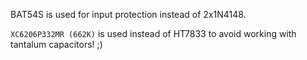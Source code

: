 BAT54S is used for input protection instead of 2x1N4148.

`XC6206P332MR (662K)` is used instead of HT7833 to avoid working
with tantalum capacitors! ;)
